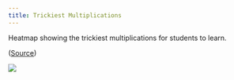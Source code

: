 ```yaml
---
title: Trickiest Multiplications
---
```

Heatmap showing the trickiest multiplications for students to learn. 

([Source](https://indieweb.social/@infobeautiful@vis.social/111132655077297887))

![](https://djon.es/assets/memex/sense/Teaching/Mathematics/math-misconceptions/images/trickiestMultiplications.png)